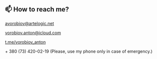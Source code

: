 ## 📫 How to reach me?

avorobiov@artelogic.net 

vorobiov.anton@icloud.com

[t.me/vorobiov_anton](https://t.me/vorobiov_anton) 

\+ 380 (73) 420-02-19 (Please, use my phone only in case of emergency.)
